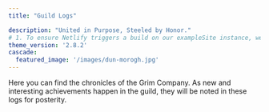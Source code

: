 ```yaml
---
title: "Guild Logs"

description: "United in Purpose, Steeled by Honor."
# 1. To ensure Netlify triggers a build on our exampleSite instance, we need to change a file in the exampleSite directory.
theme_version: '2.8.2'
cascade:
  featured_image: '/images/dun-morogh.jpg'
---
```

Here you can find the chronicles of the Grim Company. As new and interesting achievements happen in the guild, they will be noted in these logs for posterity.  